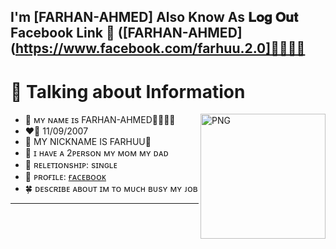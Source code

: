 
## I'm [FARHAN-AHMED] Also Know As 𝐋𝐨𝐠 𝐎𝐮𝐭                    Facebook Link 🔗        ([FARHAN-AHMED](https://www.facebook.com/farhuu.2.0]🙎🏻‍♂️🖤

# 📰 Talking about Information
<img align="right" width=200px alt="PNG" src="https://i.imgur.com/0wy44Tj.jpeg" />

-   💋 ᴍʏ ɴᴀᴍᴇ ɪs FARHAN-AHMED🙎🏻‍♂️🖤
-   ❤️‍🔥 11/09/2007
-   💬 MY NICKNAME IS FARHUU🐰
-   💬 ɪ ʜᴀᴠᴇ ᴀ 2ᴘᴇʀsᴏɴ ᴍʏ ᴍᴏᴍ ᴍʏ ᴅᴀᴅ
-   💓 ʀᴇʟᴇᴛɪᴏɴsʜɪᴘ: sɪɴɢʟᴇ
-   🍁 ᴘʀᴏғɪʟᴇ: [ғᴀᴄᴇʙᴏᴏᴋ]([](https://www.facebook.com/farhuu.2.0))
-   🍀 ᴅᴇsᴄʀɪʙᴇ ᴀʙᴏᴜᴛ ɪᴍ ᴛᴏ ᴍᴜᴄʜ ʙᴜsʏ ᴍʏ ᴊᴏʙ
<hr>

